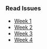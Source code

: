### Read Issues

- [Week 1](/news/2021/Nov/week-1.md)
- [Week 2](/news/2021/Nov/week-2.md)
- [Week 3](/news/2021/Nov/week-3.md)
- [Week 4](/news/2021/Nov/week-4.md)

